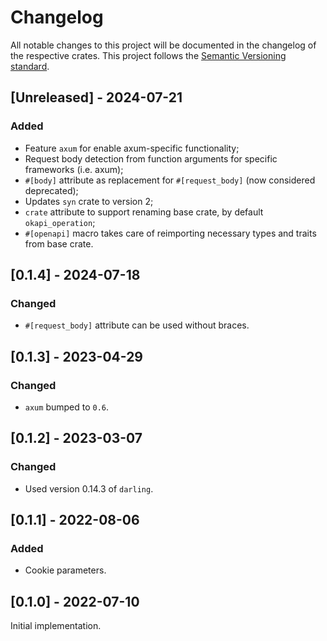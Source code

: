 # Changelog
All notable changes to this project will be documented in the changelog of the respective crates.
This project follows the [Semantic Versioning standard](https://semver.org/).


## [Unreleased] - 2024-07-21
### Added
 - Feature `axum` for enable axum-specific functionality;
 - Request body detection from function arguments for specific frameworks (i.e. axum);
 - `#[body]` attribute as replacement for `#[request_body]` (now considered deprecated);
 - Updates `syn` crate to version 2;
 - `crate` attribute to support renaming base crate, by default `okapi_operation`;
 - `#[openapi]` macro takes care of reimporting necessary types and traits from base crate.


## [0.1.4] - 2024-07-18
### Changed
 - `#[request_body]` attribute can be used without braces.


## [0.1.3] - 2023-04-29
### Changed
 - `axum` bumped to `0.6`.


## [0.1.2] - 2023-03-07
### Changed
 - Used version 0.14.3 of `darling`.


## [0.1.1] - 2022-08-06
### Added
 - Cookie parameters.


## [0.1.0] - 2022-07-10
Initial implementation.
